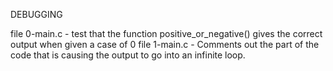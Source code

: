 DEBUGGING

file 0-main.c - test that the function positive_or_negative() gives the correct output when given a case of 0
file 1-main.c - Comments out the part of the code that is causing the output to go into an infinite loop.
